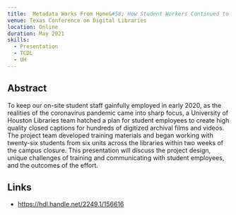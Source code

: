 ```yaml
---
title:  Metadata Works From Home&#58; How Student Workers Continued to Work While Increasing Collection Accessibility
venue: Texas Conference on Digital Libraries
location: Online
duration: May 2021
skills:
  - Presentation
  - TCDL
  - UH
---
```


Abstract
-------

To keep our on-site student staff gainfully employed in early 2020, as the realities of the coronavirus pandemic came into sharp focus, a University of Houston Libraries team hatched a plan for student employees to create high quality closed captions for hundreds of digitized archival films and videos. The project team developed training materials and began working with twenty-six students from six units across the libraries within two weeks of the campus closure. This presentation will discuss the project design, unique challenges of training and communicating with student employees, and the outcomes of the effort.


Links
----------

* <https://hdl.handle.net/2249.1/156616>
